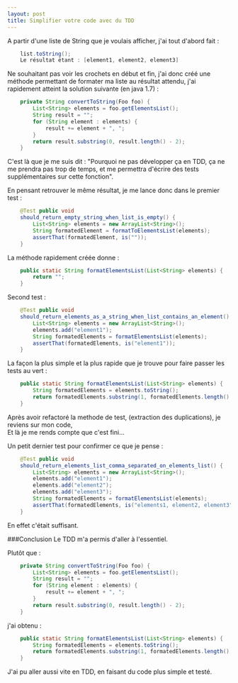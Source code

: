 ```yaml
---
layout: post
title: Simplifier votre code avec du TDD 
---
```


A partir d'une liste de String que je voulais afficher, j'ai tout d'abord fait :

```java  
    list.toString();
    Le résultat étant : [element1, element2, element3]
```

Ne souhaitant pas voir les crochets en début et fin, j'ai donc créé une méthode permettant de formater ma liste au résultat attendu, 
j'ai rapidement atteint la solution suivante (en java 1.7) : 
    
```java
    private String convertToString(Foo foo) {
        List<String> elements = foo.getElementsList();
        String result = "";
        for (String element : elements) {
            result += element + ", ";
        }
        return result.substring(0, result.length() - 2);
    }
```

C'est là que je me suis dit : "Pourquoi ne pas développer ça en TDD, ça ne me prendra pas trop de temps, et me permettra d'écrire des tests supplémentaires sur cette fonction".

En pensant retrouver le même résultat, je me lance donc dans le premier test : 

```java
    @Test public void
    should_return_empty_string_when_list_is_empty() {
        List<String> elements = new ArrayList<String>();
        String formatedElement = formatToElementsList(elements);
        assertThat(formatedElement, is(""));
    }
```

La méthode rapidement créée donne : 
    
```java
    public static String formatElementsList(List<String> elements) {
        return "";
    }
```

Second test :

```java
    @Test public void 
    should_return_elements_as_a_string_when_list_contains_an_element() {
        List<String> elements = new ArrayList<String>();
        elements.add("element1");
        String formatedElements = formatElementsList(elements);
        assertThat(formatedElements, is("element1"));
    }
```

La façon la plus simple et la plus rapide que je trouve pour faire passer les tests au vert : 

```java    
    public static String formatElementsList(List<String> elements) {
        String formatedElements = elements.toString();
        return formatedElements.substring(1, formatedElements.length() - 1);
    }
```

Après avoir refactoré la methode de test, (extraction des duplications), je reviens sur mon code,    
Et là je me rends compte que c'est fini...

Un petit dernier test pour confirmer ce que je pense : 
    
```java
    @Test public void 
    should_return_elements_list_comma_separated_on_elements_list() {
        List<String> elements = new ArrayList<String>();
        elements.add("element1");
        elements.add("element2");
        elements.add("element3");
        String formatedElements = formatElementsList(elements);
        assertThat(formatedElements, is("elements1, element2, element3"));
    }
```

En effet c'était suffisant.

###Conclusion
Le TDD m'a permis d'aller à l'essentiel.

Plutôt que :

```java
    private String convertToString(Foo foo) {
        List<String> elements = foo.getElementsList();
        String result = "";
        for (String element : elements) {
            result += element + ", ";
        }
        return result.substring(0, result.length() - 2);
    }
```

j'ai obtenu :

```java
    public static String formatElementsList(List<String> elements) {
        String formatedElements = elements.toString();
        return formatedElements.substring(1, formatedElements.length() - 1);
    }
```

J'ai pu aller aussi vite en TDD, en faisant du code plus simple et testé.
